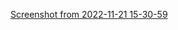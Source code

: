 [Screenshot from 2022-11-21 15-30-59](https://user-images.githubusercontent.com/118270669/203094446-968b90f2-86ce-4b30-86a3-31d5de8722ed.png)

